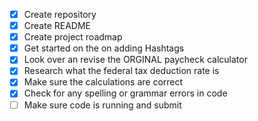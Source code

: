 - [x] Create repository
- [x] Create README
- [x] Create project roadmap
- [x] Get started on the on adding Hashtags
- [x] Look over an revise the ORGINAL paycheck calculator 
- [x] Research what the federal tax deduction rate is
- [x] Make sure the calculations are correct
- [x] Check for any spelling or grammar errors in code
- [ ] Make sure code is running and submit 
